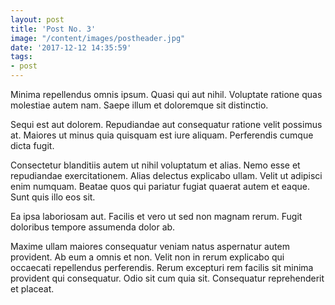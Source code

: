 ```yaml
---
layout: post
title: 'Post No. 3'
image: "/content/images/postheader.jpg"
date: '2017-12-12 14:35:59'
tags:
- post
---
```


Minima repellendus omnis ipsum. Quasi qui aut nihil. Voluptate ratione quas molestiae autem nam. Saepe illum et doloremque sit distinctio.

Sequi est aut dolorem. Repudiandae aut consequatur ratione velit possimus at. Maiores ut minus quia quisquam est iure aliquam. Perferendis cumque dicta fugit.

Consectetur blanditiis autem ut nihil voluptatum et alias. Nemo esse et repudiandae exercitationem. Alias delectus explicabo ullam. Velit ut adipisci enim numquam. Beatae quos qui pariatur fugiat quaerat autem et eaque. Sunt quis illo eos sit.

Ea ipsa laboriosam aut. Facilis et vero ut sed non magnam rerum. Fugit doloribus tempore assumenda dolor ab.

Maxime ullam maiores consequatur veniam natus aspernatur autem provident. Ab eum a omnis et non. Velit non in rerum explicabo qui occaecati repellendus perferendis. Rerum excepturi rem facilis sit minima provident qui consequatur. Odio sit cum quia sit. Consequatur reprehenderit et placeat.
